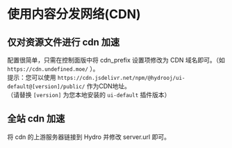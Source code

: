 # 使用内容分发网络(CDN)

## 仅对资源文件进行 cdn 加速

配置很简单，只需在控制面版中将 cdn_prefix 设置项修改为 CDN 域名即可。（如 `https://cdn.undefined.moe/` ）。  
提示：您可以使用 `https://cdn.jsdelivr.net/npm/@hydrooj/ui-default@[version]/public/` 作为CDN地址。  
（请替换 `[version]` 为您本地安装的 `ui-default` 插件版本）

## 全站 cdn 加速

将 cdn 的上游服务器链接到 Hydro 并修改 server.url 即可。
